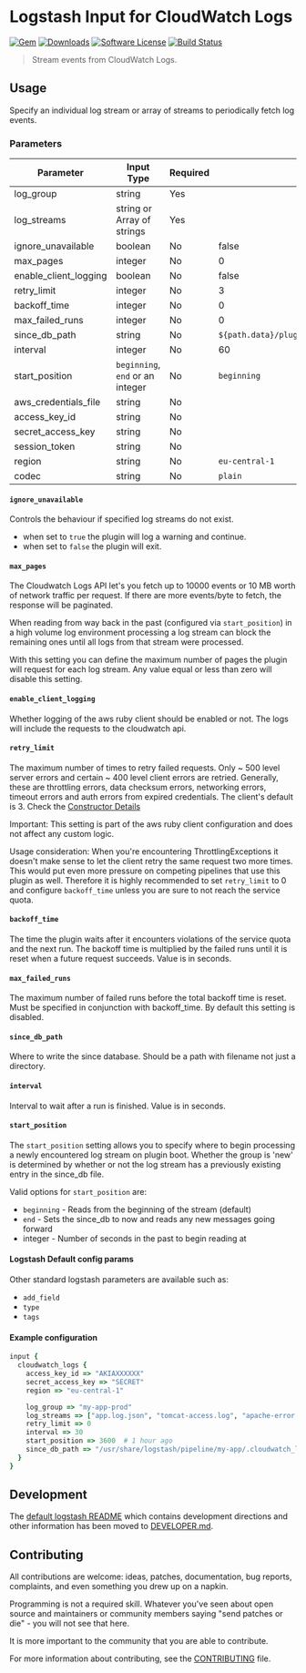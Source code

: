 # Logstash Input for CloudWatch Logs

[![Gem][ico-version]][link-rubygems]
[![Downloads][ico-downloads]][link-rubygems]
[![Software License][ico-license]](LICENSE.md)
[![Build Status][ico-travis]][link-travis]

> Stream events from CloudWatch Logs.

## Usage

Specify an individual log stream or array of streams to periodically fetch log events.

### Parameters

| Parameter | Input Type | Required | Default |
|-----------|------------|----------|---------|
| log_group | string | Yes | |
| log_streams | string or Array of strings | Yes | |
| ignore_unavailable | boolean | No | false |
| max_pages | integer | No | 0 |
| enable_client_logging | boolean | No | false |
| retry_limit | integer | No | 3 |
| backoff_time | integer | No | 0 |
| max_failed_runs | integer | No | 0 |
| since_db_path | string | No | `${path.data}/plugins/inputs/cloudwatch_logs/.sincedb_*` |
| interval | integer | No | 60 |
| start_position | `beginning`, `end` or an integer | No | `beginning` |
| aws_credentials_file | string | No | |
| access_key_id | string | No | |
| secret_access_key | string | No | |
| session_token | string | No | |
| region | string | No | `eu-central-1` |
| codec | string | No | `plain` |

#### `ignore_unavailable`

Controls the behaviour if specified log streams do not exist.

- when set to `true` the plugin will log a warning and continue.
- when set to `false` the plugin will exit.

#### `max_pages`

The Cloudwatch Logs API let's you fetch up to 10000 events or 10 MB worth of network traffic per request.
If there are more events/byte to fetch, the response will be paginated.

When reading from way back in the past (configured via `start_position`) in a high volume log environment
processing a log stream can block the remaining ones until all logs from that stream were processed.

With this setting you can define the maximum number of pages the plugin will request for each log stream.
Any value equal or less than zero will disable this setting.

#### `enable_client_logging`

Whether logging of the aws ruby client should be enabled or not.
The logs will include the requests to the cloudwatch api.

#### `retry_limit`

The maximum number of times to retry failed requests. Only ~ 500 level server errors and certain ~ 400 level
client errors are retried. Generally, these are throttling errors, data checksum errors, networking errors,
timeout errors and auth errors from expired credentials. The client's default is 3.
Check the [Constructor Details](https://docs.aws.amazon.com/sdk-for-ruby/v2/api/Aws/CloudWatchLogs/Client.html)

Important: This setting is part of the aws ruby client configuration and does not affect any custom logic.

Usage consideration:
When you're encountering ThrottlingExceptions it doesn't make sense to let the client retry the same request
two more times. This would put even more pressure on competing pipelines that use this plugin as well.
Therefore it is highly recommended to set `retry_limit` to 0 and configure `backoff_time` unless you are sure
to not reach the service quota.

#### `backoff_time`

The time the plugin waits after it encounters violations of the service quota and the next run.
The backoff time is multiplied by the failed runs until it is reset when a future request succeeds.
Value is in seconds.

#### `max_failed_runs`

The maximum number of failed runs before the total backoff time is reset.
Must be specified in conjunction with backoff_time.
By default this setting is disabled.

#### `since_db_path`

Where to write the since database. Should be a path with filename not just a directory.

#### `interval`

Interval to wait after a run is finished. Value is in seconds.

#### `start_position`

The `start_position` setting allows you to specify where to begin processing
a newly encountered log stream on plugin boot. Whether the group is 'new' is
determined by whether or not the log stream has a previously existing entry in
the since_db file.

Valid options for `start_position` are:
* `beginning` - Reads from the beginning of the stream (default)
* `end` - Sets the since_db to now and reads any new messages going forward
* integer - Number of seconds in the past to begin reading at

#### Logstash Default config params
Other standard logstash parameters are available such as:
* `add_field`
* `type`
* `tags`

#### Example configuration

```ruby
input {
  cloudwatch_logs {
    access_key_id => "AKIAXXXXXX"
    secret_access_key => "SECRET"
    region => "eu-central-1"

    log_group => "my-app-prod"
    log_streams => ["app.log.json", "tomcat-access.log", "apache-error.log"]
    retry_limit => 0
    interval => 30
    start_position => 3600  # 1 hour ago
    since_db_path => "/usr/share/logstash/pipeline/my-app/.cloudwatch_last_run"
  }
}
```

## Development
The [default logstash README](DEVELOPER.md) which contains development directions and other information has been moved to [DEVELOPER.md](DEVELOPER.md).

## Contributing

All contributions are welcome: ideas, patches, documentation, bug reports, complaints, and even something you drew up on a napkin.

Programming is not a required skill. Whatever you've seen about open source and maintainers or community members  saying "send patches or die" - you will not see that here.

It is more important to the community that you are able to contribute.

For more information about contributing, see the [CONTRIBUTING](https://github.com/elasticsearch/logstash/blob/master/CONTRIBUTING.md) file.

[ico-version]: https://img.shields.io/gem/v/logstash-input-cloudwatch_logs.svg?style=flat-square
[ico-downloads]: https://img.shields.io/gem/dt/logstash-input-cloudwatch_logs.svg?style=flat-square
[ico-license]: https://img.shields.io/badge/License-Apache%202.0-blue.svg?style=flat-square
[ico-travis]: https://img.shields.io/travis/lukewaite/logstash-input-cloudwatch-logs.svg?style=flat-square

[link-rubygems]: https://rubygems.org/gems/logstash-input-cloudwatch_logs
[link-travis]: https://travis-ci.org/lukewaite/logstash-input-cloudwatch_logs
